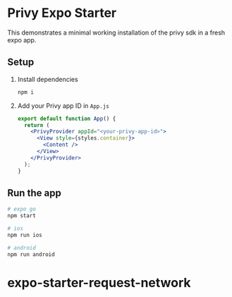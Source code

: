 # Privy Expo Starter

This demonstrates a minimal working installation of the privy sdk in a fresh
expo app.

## Setup

1. Install dependencies

   ```sh
   npm i
   ```

1. Add your Privy app ID in `App.js`

   ```jsx
   export default function App() {
     return (
       <PrivyProvider appId="<your-privy-app-id>">
         <View style={styles.container}>
           <Content />
         </View>
       </PrivyProvider>
     );
   }
   ```

## Run the app

```sh
# expo go
npm start

# ios
npm run ios

# android
npm run android
```
# expo-starter-request-network
